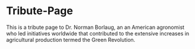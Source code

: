 # Tribute-Page
This is a tribute page to Dr. Norman Borlaug, an an American agronomist who led initiatives worldwide that contributed to the extensive increases in agricultural production termed the Green Revolution. 
